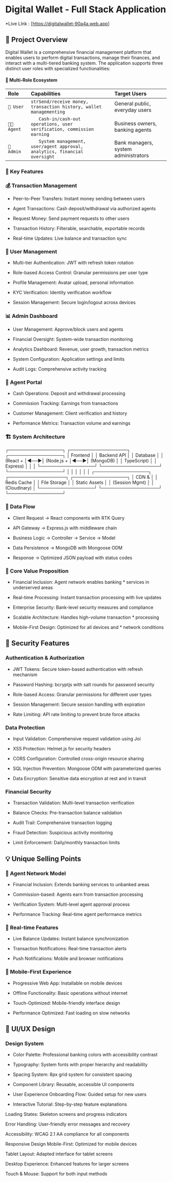 # Digital Wallet - Full Stack Application
*Live LInk : [https://digitalwallet-90a4a.web.app]
## 🎯 Project Overview
Digital Wallet is a comprehensive financial management platform that enables users to perform digital transactions, manage their finances, and interact with a multi-tiered banking system. The application supports three distinct user roles with specialized functionalities:

#### 🎪 Multi-Role Ecosystem
| Role |  Capabilities    |        Target Users         |
| :-------- | :------- | :------------------------- |
| `👤 User` | `strSend/receive money, transaction history, wallet managementing` |General public, everyday users|
| `👨‍💼 Agent	` | `	Cash-in/cash-out operations, user verification, commission earning` | Business owners, banking agents |
| `👑 Admin	` | `	System management, user/agent approval, analytics, financial oversight` | Bank managers, system administrators
	
### 🚀 Key Features 

### 💰 Transaction Management
* Peer-to-Peer Transfers: Instant money sending between users

* Agent Transactions: Cash deposit/withdrawal via authorized agents

* Request Money: Send payment requests to other users

* Transaction History: Filterable, searchable, exportable records

* Real-time Updates: Live balance and transaction sync

### 👥 User Management
* Multi-tier Authentication: JWT with refresh token rotation

* Role-based Access Control: Granular permissions per user type

* Profile Management: Avatar upload, personal information

* KYC Verification: Identity verification workflow

* Session Management: Secure login/logout across devices

### 📊 Admin Dashboard
* User Management: Approve/block users and agents

* Financial Oversight: System-wide transaction monitoring

* Analytics Dashboard: Revenue, user growth, transaction metrics

* System Configuration: Application settings and limits

* Audit Logs: Comprehensive activity tracking

### 🏪 Agent Portal
* Cash Operations: Deposit and withdrawal processing

* Commission Tracking: Earnings from transactions

* Customer Management: Client verification and history

* Performance Metrics: Transaction volume and earnings

### 🏗️ System Architecture
┌─────────────────┐    ┌──────────────────┐    ┌─────────────────┐
│   Frontend      │    │   Backend API    │    │   Database      │
│   (React +      │◄──►│   (Node.js +     │◄──►│   (MongoDB)     │
│   TypeScript)   │    │   Express)       │    │                 │
└─────────────────┘    └──────────────────┘    └─────────────────┘
         │                       │                       │
         │                       │                       │
┌─────────────────┐    ┌──────────────────┐    ┌─────────────────┐
│   CDN &         │    │   Redis Cache    │    │   File Storage  │
│   Static Assets │    │   (Session Mgmt) │    │   (Cloudinary)  │
└─────────────────┘    └──────────────────┘    └─────────────────┘

### 🔄 Data Flow 

* Client Request → React components with RTK Query
 
* API Gateway → Express.js with middleware chain
 
* Business Logic → Controller → Service → Model
 
* Data Persistence → MongoDB with Mongoose ODM
 
* Response → Optimized JSON payload with status codes


### 🌟 Core Value Proposition
* Financial Inclusion: Agent network enables banking * services in underserved areas

* Real-time Processing: Instant transaction processing with live updates

* Enterprise Security: Bank-level security measures and  compliance

* Scalable Architecture: Handles high-volume transaction * processing

* Mobile-First Design: Optimized for all devices and * network conditions


## 🔐 Security Features
### Authentication & Authorization
* JWT Tokens: Secure token-based authentication with refresh mechanism

* Password Hashing: bcryptjs with salt rounds for password security

* Role-based Access: Granular permissions for different user types

* Session Management: Secure session handling with expiration

* Rate Limiting: API rate limiting to prevent brute force attacks

### Data Protection
* Input Validation: Comprehensive request validation using Joi

* XSS Protection: Helmet.js for security headers

* CORS Configuration: Controlled cross-origin resource sharing

* SQL Injection Prevention: Mongoose ODM with parameterized queries

* Data Encryption: Sensitive data encryption at rest and in transit

### Financial Security
* Transaction Validation: Multi-level transaction verification

* Balance Checks: Pre-transaction balance validation

* Audit Trail: Comprehensive transaction logging

* Fraud Detection: Suspicious activity monitoring

* Limit Enforcement: Daily/monthly transaction limits

## 💡 Unique Selling Points
### 🏪 Agent Network Model
* Financial Inclusion: Extends banking services to unbanked areas

* Commission-based: Agents earn from transaction processing

* Verification System: Multi-level agent approval process

* Performance Tracking: Real-time agent performance metrics

### 🔄 Real-time Features
* Live Balance Updates: Instant balance synchronization

* Transaction Notifications: Real-time transaction alerts


* Push Notifications: Mobile and browser notifications

### 📱 Mobile-First Experience
* Progressive Web App: Installable on mobile devices

* Offline Functionality: Basic operations without internet

* Touch-Optimized: Mobile-friendly interface design

* Performance Optimized: Fast loading on slow networks

## 🎨 UI/UX Design
### Design System
* Color Palette: Professional banking colors with accessibility contrast

* Typography: System fonts with proper hierarchy and readability

* Spacing System: 8px grid system for consistent spacing

* Component Library: Reusable, accessible UI components

 * User Experience
Onboarding Flow: Guided setup for new users

* Interactive Tutorial: Step-by-step feature explanations

Loading States: Skeleton screens and progress indicators

Error Handling: User-friendly error messages and recovery

Accessibility: WCAG 2.1 AA compliance for all components

Responsive Design
Mobile-First: Optimized for mobile devices

Tablet Layout: Adapted interface for tablet screens

Desktop Experience: Enhanced features for larger screens

Touch & Mouse: Support for both input methods
